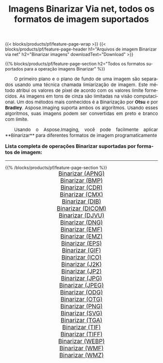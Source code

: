 ﻿---
title: Imagens Binarizar Via net, todos os formatos de imagem suportados 
weight: 3920
url: /pt/net/binarize/ 
lang: pt
langdirlevel: 2
locales: zh-hans,ja,it,ru,de,es,fr,nl,id,lt,pl,pt,vi,tr,ko,zh-hant,ar,hi,th,sv,cs,uk,he
description: Usando Aspose.Imaging, você pode facilmente imagens Binarizar Via net
---

{{< blocks/products/pf/feature-page-wrap >}}
{{< blocks/products/pf/feature-page-header h1="Arquivos de imagem Binarizar via net" h2="Binarizar imagens" downloadText="Download" >}}


{{% blocks/products/pf/feature-page-section  h2="Todos os formatos suportados para a operação imagens Binarizar" %}}
<p align="justify" style="text-indent:2em;font-size:15px;">
O primeiro plano e o plano de fundo de uma imagem são separados usando uma técnica chamada limiarização de imagem. Este método atribui os valores de pixel de acordo com os valores limite fornecidos. As imagens em tons de cinza são limitadas na visão computacional. Um dos métodos mais conhecidos é a Binarização por <b>Otsu</b> e por <b>Bradley</b>. Aspose.Imaging suporta ambos os algoritmos. Usando esses algoritmos, suas imagens podem ser convertidas em preto e branco com limite.
</p>
<p align="justify" style="text-indent:2em;font-size:15px;">
Usando o Aspose.Imaging, você pode facilmente aplicar **Binarizar** para diferentes formatos de imagem programaticamente
</p>
<h3 style="margin-top:16px;">
Lista completa de operações Binarizar suportadas por formatos de imagem:
</h3>
<hr/>
{{% /blocks/products/pf/feature-page-section %}}
<div class="container-fluid productfamilypage bg-gray">
    <div class="convertypes bg-gray agp-content section">
        <div class="container">
		<div class="row other-converters" style="gap: 10px;font-size: 19px;text-align:center;">
		    <div class='col-md-3 other-converter remove-lp remove-rp'><a href="/imaging/pt/net/binarize/apng/" style="padding:15px;">Binarizar (APNG)</a></div><div class='col-md-3 other-converter remove-lp remove-rp'><a href="/imaging/pt/net/binarize/bmp/" style="padding:15px;">Binarizar (BMP)</a></div><div class='col-md-3 other-converter remove-lp remove-rp'><a href="/imaging/pt/net/binarize/cdr/" style="padding:15px;">Binarizar (CDR)</a></div><div class='col-md-3 other-converter remove-lp remove-rp'><a href="/imaging/pt/net/binarize/cmx/" style="padding:15px;">Binarizar (CMX)</a></div><div class='col-md-3 other-converter remove-lp remove-rp'><a href="/imaging/pt/net/binarize/dib/" style="padding:15px;">Binarizar (DIB)</a></div><div class='col-md-3 other-converter remove-lp remove-rp'><a href="/imaging/pt/net/binarize/dicom/" style="padding:15px;">Binarizar (DICOM)</a></div><div class='col-md-3 other-converter remove-lp remove-rp'><a href="/imaging/pt/net/binarize/djvu/" style="padding:15px;">Binarizar (DJVU)</a></div><div class='col-md-3 other-converter remove-lp remove-rp'><a href="/imaging/pt/net/binarize/dng/" style="padding:15px;">Binarizar (DNG)</a></div><div class='col-md-3 other-converter remove-lp remove-rp'><a href="/imaging/pt/net/binarize/emf/" style="padding:15px;">Binarizar (EMF)</a></div><div class='col-md-3 other-converter remove-lp remove-rp'><a href="/imaging/pt/net/binarize/emz/" style="padding:15px;">Binarizar (EMZ)</a></div><div class='col-md-3 other-converter remove-lp remove-rp'><a href="/imaging/pt/net/binarize/eps/" style="padding:15px;">Binarizar (EPS)</a></div><div class='col-md-3 other-converter remove-lp remove-rp'><a href="/imaging/pt/net/binarize/gif/" style="padding:15px;">Binarizar (GIF)</a></div><div class='col-md-3 other-converter remove-lp remove-rp'><a href="/imaging/pt/net/binarize/ico/" style="padding:15px;">Binarizar (ICO)</a></div><div class='col-md-3 other-converter remove-lp remove-rp'><a href="/imaging/pt/net/binarize/j2k/" style="padding:15px;">Binarizar (J2K)</a></div><div class='col-md-3 other-converter remove-lp remove-rp'><a href="/imaging/pt/net/binarize/jp2/" style="padding:15px;">Binarizar (JP2)</a></div><div class='col-md-3 other-converter remove-lp remove-rp'><a href="/imaging/pt/net/binarize/jpg/" style="padding:15px;">Binarizar (JPG)</a></div><div class='col-md-3 other-converter remove-lp remove-rp'><a href="/imaging/pt/net/binarize/jpeg/" style="padding:15px;">Binarizar (JPEG)</a></div><div class='col-md-3 other-converter remove-lp remove-rp'><a href="/imaging/pt/net/binarize/odg/" style="padding:15px;">Binarizar (ODG)</a></div><div class='col-md-3 other-converter remove-lp remove-rp'><a href="/imaging/pt/net/binarize/otg/" style="padding:15px;">Binarizar (OTG)</a></div><div class='col-md-3 other-converter remove-lp remove-rp'><a href="/imaging/pt/net/binarize/png/" style="padding:15px;">Binarizar (PNG)</a></div><div class='col-md-3 other-converter remove-lp remove-rp'><a href="/imaging/pt/net/binarize/svg/" style="padding:15px;">Binarizar (SVG)</a></div><div class='col-md-3 other-converter remove-lp remove-rp'><a href="/imaging/pt/net/binarize/tga/" style="padding:15px;">Binarizar (TGA)</a></div><div class='col-md-3 other-converter remove-lp remove-rp'><a href="/imaging/pt/net/binarize/tif/" style="padding:15px;">Binarizar (TIF)</a></div><div class='col-md-3 other-converter remove-lp remove-rp'><a href="/imaging/pt/net/binarize/tiff/" style="padding:15px;">Binarizar (TIFF)</a></div><div class='col-md-3 other-converter remove-lp remove-rp'><a href="/imaging/pt/net/binarize/webp/" style="padding:15px;">Binarizar (WEBP)</a></div><div class='col-md-3 other-converter remove-lp remove-rp'><a href="/imaging/pt/net/binarize/wmf/" style="padding:15px;">Binarizar (WMF)</a></div><div class='col-md-3 other-converter remove-lp remove-rp'><a href="/imaging/pt/net/binarize/wmz/" style="padding:15px;">Binarizar (WMZ)</a></div>
                </div>
        </div>
    </div>
</div>
<br/>
